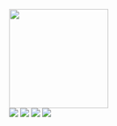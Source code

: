 <div>
  <a href="https://github.com/marigfs">
  <img height="180em" src="https://github-readme-stats.vercel.app/api?username=Mariana&show_icons=true&theme=tokyonight&include_all_commits=true&count_private=true"/>
 

 
 <br>
 
 
<div> 
  <a href="https://www.instagram.com/marigfsales/" target="_blank"><img src="https://img.shields.io/badge/-Instagram-%23E4405F?style=for-the-badge&logo=instagram&logoColor=white" target="_blank"></a>
 <a href="" target="_blank"><img src="https://img.shields.io/badge/Discord-7289DA?style=for-the-badge&logo=discord&logoColor=white" target="_blank"></a> 
  <a href="https://mail.google.com/mail/u/1/#inbox?compose=GTvVlcSDbFjxGtnvHWdRkZbjpwmDjFGSTSjplQCjJSJtmjjllxFJSdXFRBKKWBSBLFBJJLWgtCCJB"><img src="https://img.shields.io/badge/-Gmail-%23333?style=for-the-badge&logo=gmail&logoColor=white" target="_blank"></a>
  <a href="https://www.linkedin.com/in/mariana-sales-295835229/" target="_blank"><img src="https://img.shields.io/badge/-LinkedIn-%230077B5?style=for-the-badge&logo=linkedin&logoColor=white" target="_blank"></a> 
 
 
</div>
